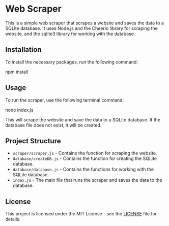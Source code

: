 # Web Scraper

This is a simple web scraper that scrapes a website and saves the data to a SQLite database. It uses Node.js and the Cheerio library for scraping the website, and the sqlite3 library for working with the database.

## Installation

To install the necessary packages, run the following command:

npm install

## Usage

To run the scraper, use the following terminal command:

node index.js

This will scrape the website and save the data to a SQLite database. If the database file does not exist, it will be created.

## Project Structure

-   `scraper/scraper.js` - Contains the function for scraping the website.
-   `database/createDB.js` - Contains the function for creating the SQLite database.
-   `database/database.js` - Contains the functions for working with the SQLite database.
-   `index.js` - The main file that runs the scraper and saves the data to the database.

## License

This project is licensed under the MIT License - see the [LICENSE](LICENSE) file for details.
